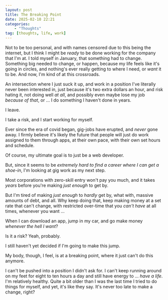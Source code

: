 ```yaml
---
layout: post
title: The Breaking Point
date: 2025-02-10 22:21
categories:
    - "Thoughts"
tag: [thoughts, life, work]
---
```

Not to be too personal, and with names censored due to this being the internet, but I think I might be *ready* to be done working for the company that I'm at. I told myself in January, that something had to change. Something big needed to change, or happen, because my life feels like it's going in circles, and nothing's ever really getting to where I need, or *want* it to be. And now, I'm kind of at this crossroads.

An intersection where I just suck it up, and work in a position I've literally never been interested in, just because it's two extra dollars an hour, and risk hating it, not doing well *at all*, and possibly even maybe lose my job *because of that*, or ... I do something I haven't done in years.

I leave.

I take a risk, and I start working for myself.

Ever since the era of covid began, gig-jobs have erupted, and *never* gone away. I firmly believe it's likely the future that people will just do work assigned to them through apps, at their own pace, with their own set hours and schedule.

Of course, my ultimate goal is to just be a web developer.

But, since it seems to be *extremely hard to find a career where I can get a shoe-in*, I'm looking at gig work as my next step.

Most corporations with zero-skill entry won't pay you much, and it takes *years* before you're making *just enough* to get by.

But I'm tired of making *just enough* to *hardly* get by, what with, massive amounts of debt, and all. Why keep doing that, keep making money at a set rate that can't change, with restricted over-time that you *can't have* at all times, whenever you want ...

When I can download an app, jump in my car, and go make money *whenever the hell I want*?

Is it a risk? Yeah, probably.

I still haven't yet decided if I'm going to make this jump.

My body, though, I feel, is at a breaking point, where it just can't do this anymore.

I can't be pushed into a position I didn't ask for. I can't keep running around on my feet for eight to ten hours a day and still have energy to ... *have a life*. I'm relatively healthy. Quite a bit older than I was the last time I tried to do things for myself, and yet, it's like they say. It's never too late to make a change, right?